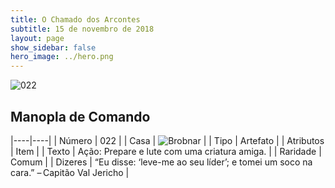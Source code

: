 ```yaml
---
title: O Chamado dos Arcontes
subtitle: 15 de novembro de 2018
layout: page
show_sidebar: false
hero_image: ../hero.png
---
```


![022](https://cdn.keyforgegame.com/media/card_front/pt/341_022_5F6F47CPQM7J_pt.png)

## Manopla de Comando

|----|----|
| Número | 022 |
| Casa | ![Brobnar](https://archonarcana.com/images/thumb/e/e0/Brobnar.png/22px-Brobnar.png "Brobnar") |
| Tipo | Artefato |
| Atributos | Item |
| Texto | Ação: Prepare e lute com uma criatura amiga. |
| Raridade | Comum |
| Dizeres | “Eu disse: ‘leve-me ao seu líder’;  e tomei um soco na cara.” – Capitão Val Jericho |
